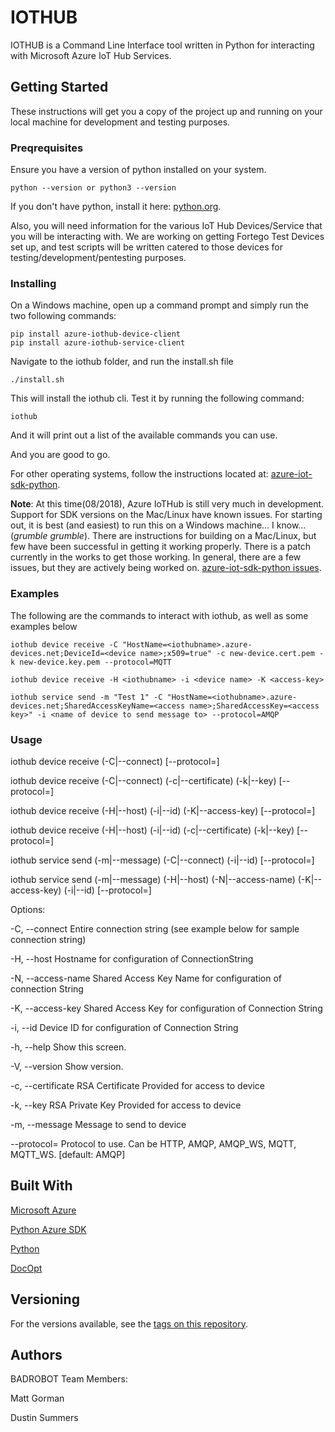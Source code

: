 # IOTHUB

IOTHUB is a Command Line Interface tool written in Python for interacting with Microsoft Azure IoT Hub Services.

## Getting Started

These instructions will get you a copy of the project up and running on your local machine for development and testing purposes.

### Preqrequisites

Ensure you have a version of python installed on your system.
```
python --version or python3 --version
```
If you don't have python, install it here: [python.org](https://www.python.org/downloads/).

Also, you will need information for the various IoT Hub Devices/Service that you will be interacting with.  We are working on getting Fortego Test Devices set up, and test scripts will be written catered to those devices for testing/development/pentesting purposes.

### Installing
On a Windows machine, open up a command prompt and simply run the two following commands:
```
pip install azure-iothub-device-client
pip install azure-iothub-service-client
```

Navigate to the iothub folder, and run the install.sh file

```
./install.sh
```
This will install the iothub cli.  Test it by running the following command:

```
iothub
```
And it will print out a list of the available commands you can use.

And you are good to go.

For other operating systems, follow the instructions located at: [azure-iot-sdk-python](https://github.com/Azure/azure-iot-sdk-python/blob/master/doc/python-devbox-setup.md).

**Note**: At this time(08/2018), Azure IoTHub is still very much in development.  Support for SDK versions on the Mac/Linux have known issues.  For starting out, it is best (and easiest) to run this on a Windows machine... I know...(*grumble grumble*).  There are instructions for building on a Mac/Linux, but few have been successful in getting it working properly.  There is a patch currently in the works to get those working.  In general, there are a few issues, but they are actively being worked on.  [azure-iot-sdk-python issues](https://github.com/Azure/azure-iot-sdk-python/issues/158).

### Examples
The following are the commands to interact with iothub, as well as some examples below

```
iothub device receive -C "HostName=<iothubname>.azure-devices.net;DeviceId=<device name>;x509=true" -c new-device.cert.pem -k new-device.key.pem --protocol=MQTT
```

```
iothub device receive -H <iothubname> -i <device name> -K <access-key>
```

```
iothub service send -m "Test 1" -C "HostName=<iothubname>.azure-devices.net;SharedAccessKeyName=<access name>;SharedAccessKey=<access key>" -i <name of device to send message to> --protocol=AMQP
```

### Usage
iothub device receive (-C|--connect) <connection-string> [--protocol=<protocol>]

iothub device receive (-C|--connect) <connection-string> (-c|--certificate) <RSA-cert> (-k|--key) <RSA-key> [--protocol=<protocol>]

iothub device receive (-H|--host) <host-name> (-i|--id) <device-id> (-K|--access-key) <access-key> [--protocol=<protocol>]

iothub device receive (-H|--host) <host-name> (-i|--id) <device-id> (-c|--certificate) <RSA-cert> (-k|--key) <RSA-key> [--protocol=<protocol>]

iothub service send (-m|--message) <message> (-C|--connect) <connection-string> (-i|--id) <device-id> [--protocol=<protocol>]

iothub service send (-m|--message) <message> (-H|--host) <host-name> (-N|--access-name) <access-name> (-K|--access-key) <access-key> (-i|--id) <device-id> [--protocol=<protocol>]

Options:

-C,              --connect                   Entire connection string (see example below for sample connection string)

-H,              --host                      Hostname for configuration of ConnectionString

-N,              --access-name               Shared Access Key Name for configuration of connection String

-K,              --access-key                Shared Access Key for configuration of Connection String

-i,              --id                        Device ID for configuration of Connection String

-h,              --help                      Show this screen.

-V,              --version                   Show version.

-c,              --certificate               RSA Certificate Provided for access to device

-k,              --key                       RSA Private Key Provided for access to device

-m,              --message                   Message to send to device

--protocol=<protocol>                        Protocol to use. Can be HTTP, AMQP, AMQP_WS, MQTT, MQTT_WS. [default: AMQP]

## Built With
[Microsoft Azure](https://portal.azure.com)

[Python Azure SDK](https://github.com/Azure/azure-iot-sdk-python/blob/master/doc/python-devbox-setup.md)

[Python](https://www.python.org/downloads)

[DocOpt](https://docopt.org)

## Versioning
For the versions available, see the [tags on this repository](https://github.com/dustinsummers/iothub/tags).

## Authors
BADROBOT Team Members:

Matt Gorman

Dustin Summers
